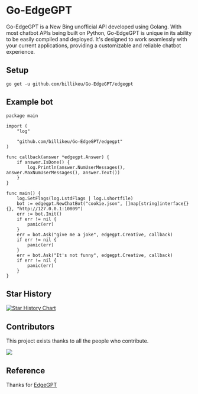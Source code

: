 # Go-EdgeGPT

Go-EdgeGPT is a New Bing unofficial API developed using Golang. With most chatbot APIs being built on Python, Go-EdgeGPT is unique in its ability to be easily compiled and deployed. It's designed to work seamlessly with your current applications, providing a customizable and reliable chatbot experience.

## Setup

```
go get -u github.com/billikeu/Go-EdgeGPT/edgegpt
```

## Example bot

```golang
package main

import (
	"log"

	"github.com/billikeu/Go-EdgeGPT/edgegpt"
)

func callback(answer *edgegpt.Answer) {
	if answer.IsDone() {
		log.Println(answer.NumUserMessages(), answer.MaxNumUserMessages(), answer.Text())
	}
}

func main() {
	log.SetFlags(log.LstdFlags | log.Lshortfile)
	bot := edgegpt.NewChatBot("cookie.json", []map[string]interface{}{}, "http://127.0.0.1:10809")
	err := bot.Init()
	if err != nil {
		panic(err)
	}
	err = bot.Ask("give me a joke", edgegpt.Creative, callback)
	if err != nil {
		panic(err)
	}
	err = bot.Ask("It's not funny", edgegpt.Creative, callback)
	if err != nil {
		panic(err)
	}
}

```

## Star History

[![Star History Chart](https://api.star-history.com/svg?repos=billikeu/Go-EdgeGPT&type=Date)](https://star-history.com/#billikeu/Go-EdgeGPT&Date)

## Contributors

This project exists thanks to all the people who contribute.

 <a href="github.com/billikeu/Go-EdgeGPT/graphs/contributors">
  <img src="https://contrib.rocks/image?repo=billikeu/Go-EdgeGPT" />
 </a>

## Reference

Thanks for [EdgeGPT](https://github.com/acheong08/EdgeGPT)
